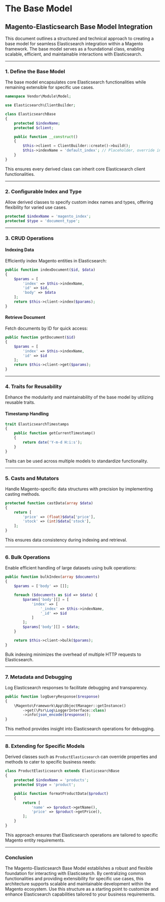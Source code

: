 # The Base Model

## Magento-Elasticsearch Base Model Integration

This document outlines a structured and technical approach to creating a base model for seamless Elasticsearch integration within a Magento framework.
The base model serves as a foundational class, enabling scalable, efficient, and maintainable interactions with Elasticsearch.

---

### **1. Define the Base Model**

The base model encapsulates core Elasticsearch functionalities while remaining extensible for specific use cases.

```php
namespace Vendor\Module\Model;

use Elasticsearch\ClientBuilder;

class ElasticsearchBase
{
    protected $indexName;
    protected $client;

    public function __construct()
    {
        $this->client = ClientBuilder::create()->build();
        $this->indexName = 'default_index'; // Placeholder, override in child classes
    }
}
```

This ensures every derived class can inherit core Elasticsearch client functionalities.

---

### **2. Configurable Index and Type**

Allow derived classes to specify custom index names and types, offering flexibility for varied use cases.

```php
protected $indexName = 'magento_index';
protected $type = 'document_type';
```

---

### **3. CRUD Operations**

#### **Indexing Data**

Efficiently index Magento entities in Elasticsearch:

```php
public function indexDocument($id, $data)
{
    $params = [
        'index' => $this->indexName,
        'id' => $id,
        'body' => $data
    ];
    return $this->client->index($params);
}
```

#### **Retrieve Document**

Fetch documents by ID for quick access:

```php
public function getDocument($id)
{
    $params = [
        'index' => $this->indexName,
        'id' => $id
    ];
    return $this->client->get($params);
}
```

---

### **4. Traits for Reusability**

Enhance the modularity and maintainability of the base model by utilizing reusable traits.

#### **Timestamp Handling**

```php
trait ElasticsearchTimestamps
{
    public function getCurrentTimestamp()
    {
        return date('Y-m-d H:i:s');
    }
}
```

Traits can be used across multiple models to standardize functionality.

---

### **5. Casts and Mutators**

Handle Magento-specific data structures with precision by implementing casting methods.

```php
protected function castData(array $data)
{
    return [
        'price' => (float)$data['price'],
        'stock' => (int)$data['stock'],
    ];
}
```

This ensures data consistency during indexing and retrieval.

---

### **6. Bulk Operations**

Enable efficient handling of large datasets using bulk operations:

```php
public function bulkIndex(array $documents)
{
    $params = ['body' => []];

    foreach ($documents as $id => $data) {
        $params['body'][] = [
            'index' => [
                '_index' => $this->indexName,
                '_id' => $id
            ]
        ];
        $params['body'][] = $data;
    }

    return $this->client->bulk($params);
}
```

Bulk indexing minimizes the overhead of multiple HTTP requests to Elasticsearch.

---

### **7. Metadata and Debugging**

Log Elasticsearch responses to facilitate debugging and transparency.

```php
public function logQueryResponse($response)
{
    \Magento\Framework\App\ObjectManager::getInstance()
        ->get(\Psr\Log\LoggerInterface::class)
        ->info(json_encode($response));
}
```

This method provides insight into Elasticsearch operations for debugging.

---

### **8. Extending for Specific Models**

Derived classes such as `ProductElasticsearch` can override properties and methods to cater to specific business needs:

```php
class ProductElasticsearch extends ElasticsearchBase
{
    protected $indexName = 'products';
    protected $type = 'product';

    public function formatProductData($product)
    {
        return [
            'name' => $product->getName(),
            'price' => $product->getPrice(),
        ];
    }
}
```

This approach ensures that Elasticsearch operations are tailored to specific Magento entity requirements.

---

### **Conclusion**

The Magento-Elasticsearch Base Model establishes a robust and flexible foundation for interacting with Elasticsearch. By centralizing common
functionalities and providing extensibility for specific use cases, this architecture supports scalable and maintainable development within the
Magento ecosystem. Use this structure as a starting point to customize and enhance Elasticsearch capabilities tailored to your business requirements.
